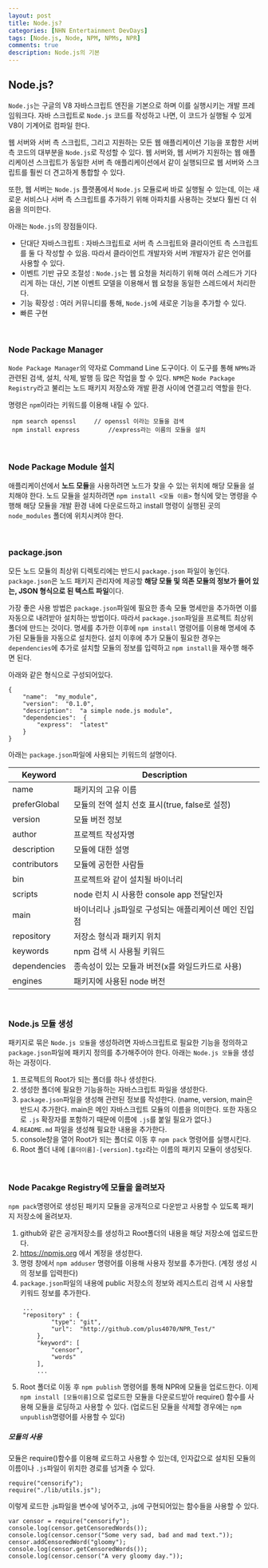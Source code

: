 ```yaml
---
layout: post
title: Node.js?
categories: [NHN Entertainment DevDays]
tags: [Node.js, Node, NPM, NPMs, NPR]
comments: true
description: Node.js의 기본
---
```


## Node.js? ##

`Node.js`는 구글의 V8 자바스크립트 엔진을 기본으로 하며 이를 실행시키는 개발 프레임워크다. 자바 스크립트로 `Node.js` 코드를 작성하고 나면, 이 코드가 실행될 수 있게 V8이 기계어로 컴파일 한다. 

웹 서버와 서버 측 스크립트, 그리고 지원하는 모든 웹 애플리케이션 기능을 포함한 서버 측 코드의 대부분을 `Node.js`로 작성할 수 있다. 웹 서버와, 웹 서버가 지원하는 웹 애플리케이션 스크립트가 동일한 서버 측 애플리케이션에서 같이 실행되므로 웹 서버와 스크립트를 훨씬 더 견고하게 통합할 수 있다.

또한, 웹 서버는 `Node.js` 플랫폼에서 `Node.js` 모듈로써 바로 실행될 수 있는데, 이는 새로운 서비스나 서버 측 스크립트를 추가하기 위해 아파치를 사용하는 것보다 훨씬 더 쉬움을 의미한다.

아래는 `Node.js`의 장점들이다.

- 단대단 자바스크립트
	: 자바스크립트로 서버 측 스크립트와 클라이언트 측 스크립트를 둘 다 작성할 수 있음. 따라서 클라이언트 개발자와 서버 개발자가 같은 언어를 사용할 수 있다.
- 이벤트 기반 규모 조절성 
	: `Node.js`는 웹 요청을 처리하기 위해 여러 스레드가 기다리게 하는 대신, 기본 이벤트 모델을 이용해서 웹 요청을 동일한 스레드에서 처리한다.
- 기능 확장성
	: 여러 커뮤니티를 통해, `Node.js`에 새로운 기능을 추가할 수 있다.
- 빠른 구현

<br>

### Node Package Manager ###

`Node Package Manager`의 약자로 Command Line 도구이다. 이 도구를 통해 `NPMs`과 관련된 검색, 설치, 삭제, 발행 등 많은 작업을 할 수 있다. `NPM`은 `Node Package Registry`라고 불리는 노드 패키지 저장소와 개발 환경 사이에 연결고리 역할을 한다. 

명령은 `npm`이라는 키워드를 이용해 내릴 수 있다.

```
 npm search openssl		// openssl 이라는 모듈을 검색
 npm install express		//express라는 이름의 모듈을 설치
```

<br>

### Node Package Module 설치 ###

애플리케이션에서 **노드 모듈**을 사용하려면 노드가 찾을 수 있는 위치에 해당 모듈을 설치해야 한다. 노드 모듈을 설치하려면 `npm install <모듈 이름>` 형식에 맞는 명령을 수행해 해당 모듈을 개발 환경 내에 다운로드하고 install 명령이 실행된 곳의 `node_modules` 폴더에 위치시켜야 한다.

<br>

### package.json ###

모든 노드 모듈의 최상위 디렉토리에는 반드시 `package.json` 파일이 놓인다. `package.json`은 노드 패키지 관리자에 제공할 **해당 모듈 및 의존 모듈의 정보가 들어 있는, JSON 형식으로 된 텍스트 파일**이다. 

가장 좋은 사용 방법은 `package.json`파일에 필요한 종속 모듈 명세만을 추가하면 이를 자동으로 내려받아 설치하는 방법이다. 따라서 `package.json`파일을 프로젝트 최상위 폴더에 만드는 것이다. 명세를 추가한 이후에 `npm install` 명령어를 이용해 명세에 추가된 모듈들을 자동으로 설치한다. 설치 이후에 추가 모듈이 필요한 경우는 `dependencies`에 추가로 설치할 모듈의 정보를 입력하고 `npm install`을 재수행 해주면 된다.

아래와 같은 형식으로 구성되어있다.

```
{
	"name":  "my_module",
    "version":  "0.1.0",
    "description":  "a simple node.js module",
    "dependencies":  {
    	"express":  "latest"
    }
}
```
아래는 `package.json`파일에 사용되는 키워드의 설명이다.

| Keyword  | Description |
| --- | --- |
| name | 패키지의 고유 이름 |
| preferGlobal | 모듈의 전역 설치 선호 표시(true, false로 설정) |
| version | 모듈 버전 정보 |
| author | 프로젝트 작성자명 |
| description | 모듈에 대한 설명 |
| contributors | 모듈에 공헌한 사람들 |
| bin | 프로젝트와 같이 설치될 바이너리 |
| scripts | node 런치 시 사용한 console app 전달인자 |
| main | 바이너리나 .js파일로 구성되는 애플리케이션 메인 진입점 |
| repository | 저장소 형식과 패키지 위치 |
| keywords | npm 검색 시 사용될 키워드 |
| dependencies | 종속성이 있는 모듈과 버전(x를 와일드카드로 사용) |
| engines | 패키지에 사용된 node 버전 |

<br>

### Node.js 모듈 생성 ###

패키지로 묶은 `Node.js 모듈`을 생성하려면 자바스크립트로 필요한 기능을 정의하고 `package.json`파일에 패키지 정의를 추가해주어야 한다. 아래는 `Node.js 모듈`을 생성하는 과정이다.

1. 프로젝트의 Root가 되는 폴더를 하나 생성한다.
2. 생성한 폴더에 필요한 기능을하는 자바스크립트 파일을 생성한다.
3. `package.json`파일을 생성해 관련된 정보를 작성한다. (name, version, main은 반드시 추가한다. main은 메인 자바스크립트 모듈의 이름을 의미한다. 또한 자동으로 `.js` 확장자를 포함하기 때문에 이름에 `.js`를 붙일 필요가 없다.)
4. `README.md` 파일을 생성해 필요한 내용을 추가한다.
5. console창을 열어 Root가 되는 폴더로 이동 후 `npm pack` 명령어를 실행시킨다.
6. Root 폴더 내에 `[폴더이름]-[version].tgz`라는 이름의 패키지 모듈이 생성됫다.

<br>

### Node Pacakge Registry에 모듈을 올려보자 ###

`npm pack`명령어로 생성된 패키지 모듈을 공개적으로 다운받고 사용할 수 있도록 패키지 저장소에 올려보자.

1. github와 같은 공개저장소를 생성하고 Root폴더의 내용을 해당 저장소에 업로드한다.
2. https://npmjs.org 에서 계정을 생성한다.
3. 명령 창에서 `npm adduser` 명령어를 이용해 사용자 정보를 추가한다. (계정 생성 시의 정보를 입력한다)
4. `package.json`파일의 내용에 public 저장소의 정보와 레지스트리 검색 시 사용할 키워드 정보를 추가한다.
	    
```
	...
	"repository" : {
	    	"type": "git",
	        "url":  "http://github.com/plus4070/NPR_Test/"
	    },
	    "keyword": [
	    	"censor",
	        "words"
	    ],
	    ...
```   
5. Root 폴더로 이동 후 `npm publish` 명령어를 통해 NPR에 모듈을 업로드한다. 이제 `npm install [모듈이름]`으로 업로드한 모듈을 다운로드받아 require() 함수를 사용해 모듈을 로딩하고 사용할 수 있다. (업로드된 모듈을 삭제할 경우에는 `npm unpublish`명령어를 사용할 수 있다)

##### 모듈의 사용 #####

모듈은 require()함수를 이용해 로드하고 사용할 수 있는데, 인자값으로 설치된 모듈의 이름이나 `.js`파일이 위치한 경로를 넘겨줄 수 있다.

```
require("censorify");
require("./lib/utils.js");

```

이렇게 로드한 .js파일을 변수에 넣어주고, .js에 구현되어있는 함수들을 사용할 수 있다.

```
var censor = require("censorify");
console.log(censor.getCensoredWords());
console.log(censor.censor("Some very sad, bad and mad text."));
censor.addCensoredWord("gloomy");
console.log(censor.getCensoredWords());
console.log(censor.censor("A very gloomy day."));
```
